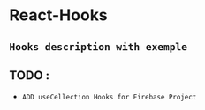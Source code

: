 # React-Hooks
## ``Hooks description with exemple``

## TODO :
* `ADD useCellection Hooks for Firebase Project`

